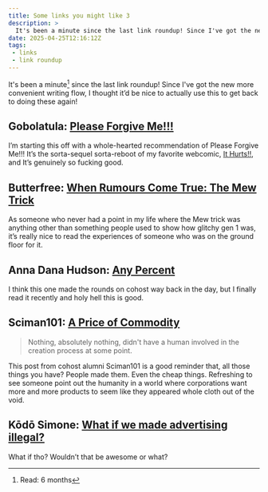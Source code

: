 ```yaml
---
title: Some links you might like 3
description: >
  It's been a minute since the last link roundup! Since I've got the new more convenient writing flow, I thought it’d be nice to actually use this to get back to doing these again!
date: 2025-04-25T12:16:12Z
tags:
 - links
 - link roundup
---
```


It's been a minute[^1] since the last link roundup! Since I've got the new more convenient writing flow, I thought it’d be nice to actually use this to get back to doing these again!

## Gobolatula: [Please Forgive Me!!!](https://gobolatula.com/pfm/comic/chapter-one-pleased-to-meet-you/)

I’m starting this off with a whole-hearted recommendation of Please Forgive Me!!! It’s the sorta-sequel sorta-reboot of my favorite webcomic, [It Hurts!!](https://gobolatula.com/ithurts/), and It’s genuinely so fucking good. 

## Butterfree: [When Rumours Come True: The Mew Trick](https://www.dragonflycave.com/essays/the-mew-trick)

As someone who never had a point in my life where the Mew trick was anything other than something people used to show how glitchy gen 1 was, it’s really nice to read the experiences of someone who was on the ground floor for it.

## Anna Dana Hudson: [Any Percent](https://giganotosaurus.org/2023/05/01/any-percent/)

I think this one made the rounds on cohost way back in the day, but I finally read it recently and holy hell this is good.

## Sciman101: [A Price of Commodity](https://sciman.info/blog/a-price-of-commodity/)

> Nothing, absolutely nothing, didn't have a human involved in the creation process at some point.

This post from cohost alumni Sciman101 is a good reminder that, all those things you have? People made them. Even the cheap things. Refreshing to see someone point out the humanity in a world where corporations want more and more products to seem like they appeared whole cloth out of the void.

## Kōdō Simone: [What if we made advertising illegal?](https://simone.org/advertising/)

What if tho? Wouldn’t that be awesome or what?

[^1]: Read: 6 months